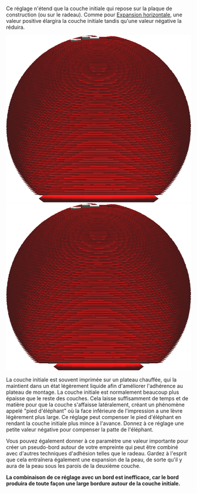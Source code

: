 Ce réglage n'étend que la couche initiale qui repose sur la plaque de construction (ou sur le radeau). Comme pour [Expansion horizontale](./xy_offset.md), une valeur positive élargira la couche initiale tandis qu'une valeur négative la réduira.

![Le modèle original](../../../articles/images/xy_offset_layer_0_original.png)
![La couche initiale est rétrécie](../../../articles/images/xy_offset_layer_0_enabled.png)

La couche initiale est souvent imprimée sur un plateau chauffée, qui la maintient dans un état légèrement liquide afin d'améliorer l'adhérence au plateau de montage. La couche initiale est normalement beaucoup plus épaisse que le reste des couches. Cela laisse suffisamment de temps et de matière pour que la couche s'affaisse latéralement, créant un phénomène appelé "pied d'éléphant" où la face inférieure de l'impression a une lèvre légèrement plus large. Ce réglage peut compenser le pied d'éléphant en rendant la couche initiale plus mince à l'avance. Donnez à ce réglage une petite valeur négative pour compenser la patte de l'éléphant.

Vous pouvez également donner à ce paramètre une valeur importante pour créer un pseudo-bord autour de votre empreinte qui peut être combiné avec d'autres techniques d'adhésion telles que le radeau. Gardez à l'esprit que cela entraînera également une expansion de la peau, de sorte qu'il y aura de la peau sous les parois de la deuxième couche.

**La combinaison de ce réglage avec un bord est inefficace, car le bord produira de toute façon une large bordure autour de la couche initiale.**

